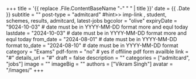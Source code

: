 +++
title = '{{ replace .File.ContentBaseName "-" " " | title }}'
date = {{ .Date }}
subtitle = ""
post-type = "admitcard" #hint>> imp-link , student, schemes, results, admitcard, latest-jobs
bgcolor = "olive"
expiryDate = "9024-10-03" # date must be in YYYY-MM-DD format more and equl today
lastdate = "2024-10-03" # date must be in YYYY-MM-DD format more and equl today
from_date = "2024-08-01" # date must be in YYYY-MM-DD format
to_date = "2024-08-10" # date must be in YYYY-MM-DD format
category = "Exams"
pdf-form  = "no"   # yes if offiline pdf form availble
link = "#"
details_url = "#"
draft = false
description = ""
categories = ["admitcard", "jobs"]
image = ""
imageBig = ""
authors = ["Vikram Singh"]
avatar = "/images/"
+++
